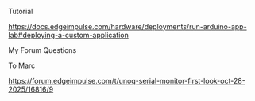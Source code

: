 




Tutorial

https://docs.edgeimpulse.com/hardware/deployments/run-arduino-app-lab#deploying-a-custom-application


My Forum Questions

To Marc

https://forum.edgeimpulse.com/t/unoq-serial-monitor-first-look-oct-28-2025/16816/9
